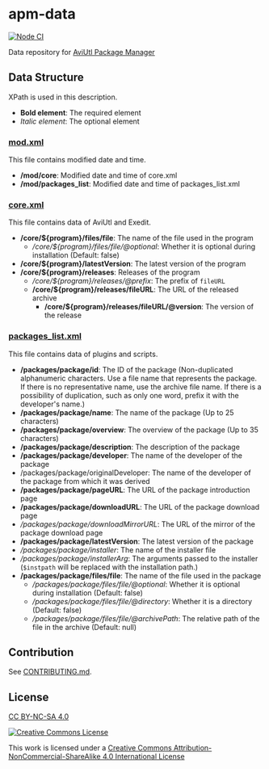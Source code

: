 # apm-data

[![Node CI](https://github.com/hal-shu-sato/apm-data/actions/workflows/nodejs.yml/badge.svg)](https://github.com/hal-shu-sato/apm-data/actions/workflows/nodejs.yml)

Data repository for [AviUtl Package Manager](https://github.com/hal-shu-sato/apm)

## Data Structure

XPath is used in this description.

- **Bold element**: The required element
- _Italic element_: The optional element

### [mod.xml](./data/mod.xml)

This file contains modified date and time.

- **/mod/core**: Modified date and time of core.xml
- **/mod/packages_list**: Modified date and time of packages_list.xml

### [core.xml](./data/core.xml)

This file contains data of AviUtl and Exedit.

- **/core/${program}/files/file**: The name of the file used in the program
  - _/core/${program}/files/file/@optional_: Whether it is optional during installation (Default: false)
- **/core/${program}/latestVersion**: The latest version of the program
- **/core/${program}/releases**: Releases of the program
  - _/core/${program}/releases/@prefix_: The prefix of `fileURL`
  - **/core/${program}/releases/fileURL**: The URL of the released archive
    - **/core/${program}/releases/fileURL/@version**: The version of the release

### [packages_list.xml](./data/packages_list.xml)

This file contains data of plugins and scripts.

- **/packages/package/id**: The ID of the package (Non-duplicated alphanumeric characters. Use a file name that represents the package. If there is no representative name, use the archive file name. If there is a possibility of duplication, such as only one word, prefix it with the developer's name.)
- **/packages/package/name**: The name of the package (Up to 25 characters)
- **/packages/package/overview**: The overview of the package (Up to 35 characters)
- **/packages/package/description**: The description of the package
- **/packages/package/developer**: The name of the developer of the package
- /packages/package/originalDeveloper: The name of the developer of the package from which it was derived
- **/packages/package/pageURL**: The URL of the package introduction page
- **/packages/package/downloadURL**: The URL of the package download page
- _/packages/package/downloadMirrorURL_: The URL of the mirror of the package download page
- **/packages/package/latestVersion**: The latest version of the package
- _/packages/package/installer_: The name of the installer file
- _/packages/package/installerArg_: The arguments passed to the installer (`$instpath` will be replaced with the installation path.)
- **/packages/package/files/file**: The name of the file used in the package
  - _/packages/package/files/file/@optional_: Whether it is optional during installation (Default: false)
  - _/packages/package/files/file/@directory_: Whether it is a directory (Default: false)
  - _/packages/package/files/file/@archivePath_: The relative path of the file in the archive (Default: null)

## Contribution

See [CONTRIBUTING.md](./CONTRIBUTING.md).

## License

[CC BY-NC-SA 4.0](./LICENSE)

[![Creative Commons License](https://i.creativecommons.org/l/by-nc-sa/4.0/88x31.png)
](https://creativecommons.org/licenses/by-nc-sa/4.0/)

This work is licensed under a [Creative Commons Attribution-NonCommercial-ShareAlike 4.0 International License](https://creativecommons.org/licenses/by-nc-sa/4.0/)
